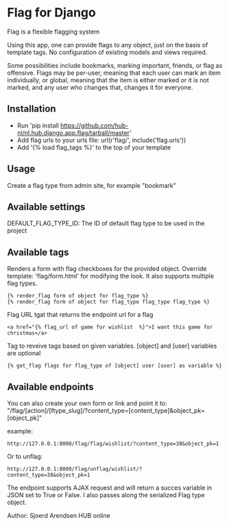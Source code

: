 Flag for Django
=========

Flag is a flexible flagging system

Using this app, one can provide flags to any object, just on the basis of template tags. No configuration of existing models and views required.

Some possibilities include bookmarks, marking important, friends, or flag as offensive.
Flags may be per-user, meaning that each user can mark an item individually, or global, meaning that the item is either marked or it is not marked, and any user who changes that, changes it for everyone.

Installation
------------
- Run 'pip install https://github.com/hub-nl/nl.hub.django.app.flag/tarball/master'
- Add flag urls to your urls file: url(r'flag/', include('flag.urls'))
- Add '{% load flag_tags %}' to the top of your template

Usage
-----

Create a flag type from admin site, for example "bookmark"

Available settings
------------------

DEFAULT_FLAG_TYPE_ID: The ID of default flag type to be used in the project

Available tags
--------------
  
Renders a form with flag checkboxes for the provided object. Override template: 'flag/form.html' for modifying the look.
It also supports multiple flag types.
    
    {% render_flag form of object for flag_type %}
    {% render_flag form of object for flag_type flag_type flag_type %}
    
Flag URL tgat that returns the endpoint url for a flag

    <a href="{% flag_url of game for wishlist  %}">I want this game for christmas</a>

Tag to reveive tags based on given variables.
[object] and [user] variables are optional

    {% get_flag flags for flag_type of [object] user [user] as variable %}

Available endpoints
--------------

You can also create your own form or link and point it to: "<hostname>/flag/[action]/[ftype_slug]/?content_type=[content_type]&object_pk=[object_pk]"

example:

    http://127.0.0.1:8000/flag/flag/wishlist/?content_type=38&object_pk=1
    
Or to unflag:

    http://127.0.0.1:8000/flag/unflag/wishlist/?content_type=38&object_pk=1

The endpoint supports AJAX request and will return a succes variable in JSON set to True or False. I also passes along the serialized Flag type object.

Author: Sjoerd Arendsen
HUB online